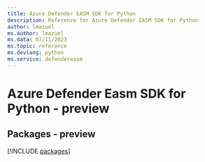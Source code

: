 ```yaml
---
title: Azure Defender EASM SDK for Python
description: Reference for Azure Defender EASM SDK for Python
author: lmazuel
ms.author: lmazuel
ms.data: 07/11/2023
ms.topic: reference
ms.devlang: python
ms.service: defendereasm
---
```

# Azure Defender Easm SDK for Python - preview
## Packages - preview
[!INCLUDE [packages](defender-easm-index.md)]